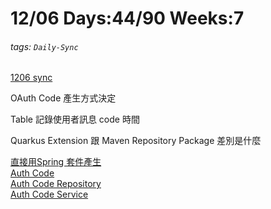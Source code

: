 # 12/06 Days:44/90 Weeks:7
###### tags: `Daily-Sync` 

[1206 sync](https://hackmd.io/@nu_qcIVMToaLLQ-6gTt93g/By2a-MhPs)

OAuth Code 產生方式決定

Table 記錄使用者訊息 code 時間


Quarkus Extension 跟 Maven Repository Package 差別是什麼

[直接用Spring 套件產生](https://openhome.cc/Gossip/Spring/OAuth2CodeGrant.html)  
[Auth Code](/J_Mq7st6RniKF6zcAkhr7A)   
[Auth Code Repository](/sdgWNq6JQ8a6I28lw0GqRg)  
[Auth Code Service](/gl1C7Ro6S-eygJo3N6w7Tw)